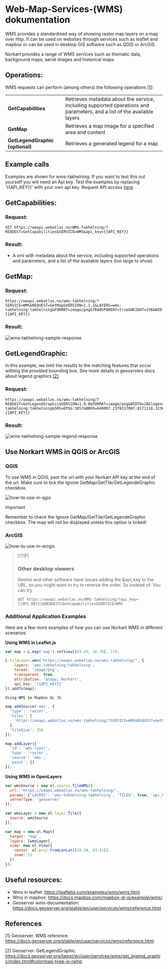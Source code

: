 # Web-Map-Services-(WMS) dokumentation

WMS provides a standardised way of showing raster map layers on a map over http. It can be used on websites through services such as leaflet and mapbox or can be used in desktop GIS software such as QGIS or ArcGIS.

Norkart provides a range of WMS services such as thematic data, background maps, aerial images and historical maps.

## Operations:

WMS requests can perform (among others) the following operations [[1]](#1):

|                                  |                                                                                                                         |
|----------------------------------|-------------------------------------------------------------------------------------------------------------------------|
| **GetCapabilities**              | Retrieves metadata about the service, including supported operations and parameters, and a list of the available layers |
| **GetMap**                       | Retrieves a map image for a specified area and content                                                                  |
| **GetLegendGraphic (optional)** | Retrieves a generated legend for a map                                                                                  |

## Example calls
Examples are shown for wms-takhelning. If you want to test this out yourself you will need an Api key. Test the examples by replacing '{{API_KEY}}' with your own api key. Request API access [here](https://www.norkart.no/dataoganalyse/).

## GetCapabilities:

### Request:

```
GET https://waapi.webatlas.no/WMS-Takhelning/?REQUEST=GetCapabilities&SERVICE=WMS&api_key={{API_KEY}}
```

### Result:
- A xml with metadata about the service, including supported operations and parameters, and a list of the available layers (too large to show)


## GetMap:

### Request:

```
https://waapi.webatlas.no/wms-takhelning/?SERVICE=WMS&REQUEST=GetMap&VERSION=1.1.1&LAYERS=wms-takhelning:takhelning&FORMAT=image/png&TRANSPARENT=true&HEIGHT=256&WIDTH=256&SRS=EPSG:3857&BBOX=640007.2378317807,8171118.323685342,640083.6748600659,8171194.760713628&api_key={{API_KEY}}
```

### Result:

![wms-takhelning-sample-response](./images/wms-takhelning-takhelning.png)


## GetLegendGraphic:

In this example, we limit the results to the matching features that occur withing the provided bounding box. See more details in geoservers docs about legend graphics [[2]](#2)

### Request:

```
https://waapi.webatlas.no/wms-takhelning/?REQUEST=GetLegendGraphic&VERSION=1.0.0&FORMAT=image/png&WIDTH=20&legend_options=hideEmptyRules:true&LAYER=wms-takhelning:takhelning&SRS=EPSG:3857&BBOX=640007.2378317807,8171118.323685342,640083.6748600659,8171194.760713628&api_key={{API_KEY}}

```

### Result:

![wms-takhelning-sample-legend-response](./images/geoserver-GetLegendGraphic.png)

## Use Norkart WMS in QGIS or ArcGIS


### QGIS ###
To use WMS in QGIS, past the url with your Norkart API key at the end of the url. Make sure to tick the Ignore GetMap/GetTile/GetLegendeGraphic checkbox.

![how-to-use-in-qgis](./images/qgis_config.png)

>[!IMPORTANT]
> Remember to check the Ignore GetMap/GetTile/GetLegendeGraphic checkbox. The map will not be displayed unless this option is ticked!

### ArcGIS
![how-to-use-in-arcgis](./images/arcgis_config.png)

> 
> [!TIP]
> ### Other desktop viewers
> Gemini and other software have issues adding the &api_key to the URL, so you might want to try to reverse the order. So instead of:
> You can try
>
>```
>GET https://waapi.webatlas.no/WMS-Takhelning/?api_key={{API_KEY}}&REQUEST=GetCapabilities&SERVICE=WMS
>```

### Additional Application Examples
Here are a few more examples of how you can use Norkart WMS in different scenarios:

**Using WMS in Leaflet.js**
````javascript
var map = L.map('map').setView([63.43, 10.39], 13);

L.tileLayer.wms("https://waapi.webatlas.no/wms-takhelning/", {
    layers: 'wms-takhelning:takhelning',
    format: 'image/png',
    transparent: true,
    attribution: '&copy; Norkart',
    api_key: '{{API_KEY}}'
}).addTo(map);

Using WMS in Mapbox GL JS

map.addSource('wms', {
  'type': 'raster',
  'tiles': [
    'https://waapi.webatlas.no/wms-takhelning/?SERVICE=WMS&REQUEST=GetMap&VERSION=1.1.1&LAYERS=wms-takhelning:takhelning&FORMAT=image/png&TRANSPARENT=true&BBOX={bbox-epsg-3857}&SRS=EPSG:3857&WIDTH=256&HEIGHT=256&api_key={{API_KEY}}'
  ],
  'tileSize': 256
});

map.addLayer({
  'id': 'wms-layer',
  'type': 'raster',
  'source': 'wms',
  'paint': {}
});
````
**Using WMS in OpenLayers**
````javascript
var wmsSource = new ol.source.TileWMS({
  url: 'https://waapi.webatlas.no/wms-takhelning/',
  params: {'LAYERS': 'wms-takhelning:takhelning', 'TILED': true, 'api_key': '{{API_KEY}}'},
  serverType: 'geoserver'
});

var wmsLayer = new ol.layer.Tile({
  source: wmsSource
});

var map = new ol.Map({
  target: 'map',
  layers: [wmsLayer],
  view: new ol.View({
    center: ol.proj.fromLonLat([10.39, 63.43]),
    zoom: 13
  })
});
````

## Useful resources:
- Wms in leaflet: https://leafletjs.com/examples/wms/wms.html
- Wms in mapbox: https://docs.mapbox.com/mapbox-gl-js/example/wms/
- Geoserver wms-documentation: https://docs.geoserver.org/stable/en/user/services/wms/reference.html

## References
<a id="1">[1]</a> 
Geoserver. 
WMS reference. 
https://docs.geoserver.org/stable/en/user/services/wms/reference.html.

<a id="2">[2]</a> 
Geoserver. 
GetLegendGraphic. 
https://docs.geoserver.org/latest/en/user/services/wms/get_legend_graphic/index.html#colormap-type-is-ramp







